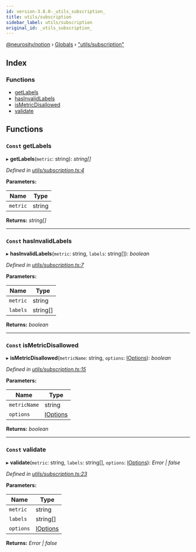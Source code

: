 ```yaml
---
id: version-3.8.0-_utils_subscription_
title: utils/subscription
sidebar_label: utils/subscription
original_id: _utils_subscription_
---
```


[@neurosity/notion](../index.md) › [Globals](../globals.md) › ["utils/subscription"](_utils_subscription_.md)

## Index

### Functions

* [getLabels](_utils_subscription_.md#const-getlabels)
* [hasInvalidLabels](_utils_subscription_.md#const-hasinvalidlabels)
* [isMetricDisallowed](_utils_subscription_.md#const-ismetricdisallowed)
* [validate](_utils_subscription_.md#const-validate)

## Functions

### `Const` getLabels

▸ **getLabels**(`metric`: string): *string[]*

*Defined in [utils/subscription.ts:4](https://github.com/neurosity/notion-js/blob/58d781f/src/utils/subscription.ts#L4)*

**Parameters:**

Name | Type |
------ | ------ |
`metric` | string |

**Returns:** *string[]*

___

### `Const` hasInvalidLabels

▸ **hasInvalidLabels**(`metric`: string, `labels`: string[]): *boolean*

*Defined in [utils/subscription.ts:7](https://github.com/neurosity/notion-js/blob/58d781f/src/utils/subscription.ts#L7)*

**Parameters:**

Name | Type |
------ | ------ |
`metric` | string |
`labels` | string[] |

**Returns:** *boolean*

___

### `Const` isMetricDisallowed

▸ **isMetricDisallowed**(`metricName`: string, `options`: [IOptions](../interfaces/_types_options_.ioptions.md)): *boolean*

*Defined in [utils/subscription.ts:15](https://github.com/neurosity/notion-js/blob/58d781f/src/utils/subscription.ts#L15)*

**Parameters:**

Name | Type |
------ | ------ |
`metricName` | string |
`options` | [IOptions](../interfaces/_types_options_.ioptions.md) |

**Returns:** *boolean*

___

### `Const` validate

▸ **validate**(`metric`: string, `labels`: string[], `options`: [IOptions](../interfaces/_types_options_.ioptions.md)): *Error | false*

*Defined in [utils/subscription.ts:23](https://github.com/neurosity/notion-js/blob/58d781f/src/utils/subscription.ts#L23)*

**Parameters:**

Name | Type |
------ | ------ |
`metric` | string |
`labels` | string[] |
`options` | [IOptions](../interfaces/_types_options_.ioptions.md) |

**Returns:** *Error | false*
